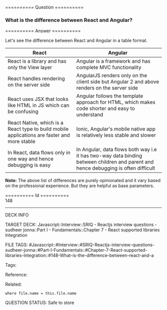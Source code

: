 ========== Question ==========  

### What is the difference between React and Angular?  

========== Answer ==========  

Let's see the difference between React and Angular in a table format.

| React                                                                                       | Angular                                                                                                                            |
| ------------------------------------------------------------------------------------------- | ---------------------------------------------------------------------------------------------------------------------------------- |
| React is a library and has only the View layer                                              | Angular is a framework and has complete MVC functionality                                                                          |
| React handles rendering on the server side                                                  | AngularJS renders only on the client side but Angular 2 and above renders on the server side                                       |
| React uses JSX that looks like HTML in JS which can be confusing                            | Angular follows the template approach for HTML, which makes code shorter and easy to understand                                    |
| React Native, which is a React type to build mobile applications are faster and more stable | Ionic, Angular's mobile native app is relatively less stable and slower                                                            |
| In React, data flows only in one way and hence debugging is easy                            | In Angular, data flows both way i.e it has two-way data binding between children and parent and hence debugging is often difficult |

**Note:** The above list of differences are purely opinionated and it vary based
on the professional experience. But they are helpful as base parameters.

========== Id ==========  
148

---

DECK INFO

TARGET DECK: Javascript::Interview::SRIQ - Reactjs interview questions - sudheer jonna::Part I - Fundamentals::Chapter 7 - React supported libraries Integration

FILE TAGS: #Javascript::#Interview::#SRIQ-Reactjs-interview-questions-sudheer-jonna::#Part-I-Fundamentals::#Chapter-7-React-supported-libraries-Integration::#148-What-is-the-difference-between-react-and-a

Tags:

Reference:

Related:

```dataview
where file.name = this.file.name
```
QUESTION STATUS: Safe to store
